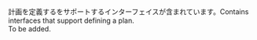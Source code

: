 <Namespace Name="Microsoft.Azure.Management.AppService.Fluent.AppServicePlan.Definition">
  <Docs>
    <summary><span data-ttu-id="128b2-101">計画を定義するをサポートするインターフェイスが含まれています。</span><span class="sxs-lookup"><span data-stu-id="128b2-101">Contains interfaces that support defining a plan.</span></span></summary> 
    <remarks>To be added.</remarks>
  </Docs>
</Namespace>
